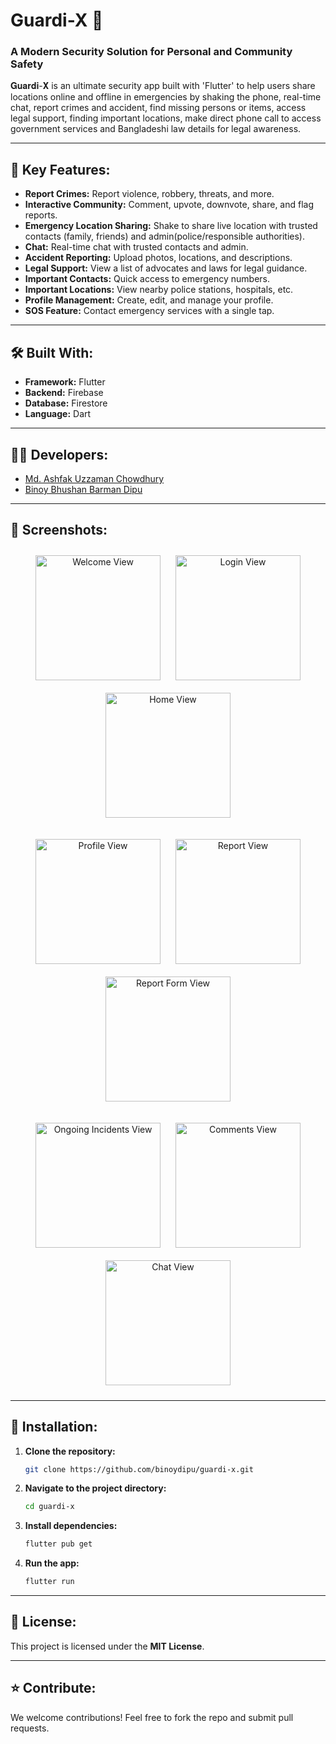 # Guardi-X 🚀
### A Modern Security Solution for Personal and Community Safety

𝐆𝐮𝐚𝐫𝐝𝐢-𝐗 is an ultimate security app built with 'Flutter' to help users share locations online and offline in emergencies by shaking the phone, real-time chat, report crimes and accident, find missing persons or items, access legal support, finding important locations, make direct phone call to access government services and Bangladeshi law details for legal awareness.

---
## 📌 Key Features:
- **Report Crimes:** Report violence, robbery, threats, and more.
- **Interactive Community:** Comment, upvote, downvote, share, and flag reports.
- **Emergency Location Sharing:** Shake to share live location with trusted contacts (family, friends) and admin(police/responsible authorities).
- **Chat:** Real-time chat with trusted contacts and admin.
- **Accident Reporting:** Upload photos, locations, and descriptions.
- **Legal Support:** View a list of advocates and laws for legal guidance.
- **Important Contacts:** Quick access to emergency numbers.
- **Important Locations:** View nearby police stations, hospitals, etc.
- **Profile Management:** Create, edit, and manage your profile.
- **SOS Feature:** Contact emergency services with a single tap.

---
## 🛠️ Built With:
- **Framework:** Flutter
- **Backend:** Firebase
- **Database:** Firestore
- **Language:** Dart

---
## 🧑‍💻 Developers:
- [Md. Ashfak Uzzaman Chowdhury](https://github.com/Ashfak-Uzzaman)
- [Binoy Bhushan Barman Dipu](https://github.com/binoydipu)

---
## 📸 Screenshots:
<p align="center">
  <img src="assets/screenshots/welcome.png" alt="Welcome View" width="200" style="margin: 10px;"/>
  <img src="assets/screenshots/login.png" alt="Login View" width="200" style="margin: 10px;"/>
  <img src="assets/screenshots/home.jpg" alt="Home View" width="200" style="margin: 10px;"/>
</p>
<p align="center">
  <img src="assets/screenshots/profile.jpg" alt="Profile View" width="200" style="margin: 10px;"/>
  <img src="assets/screenshots/report.jpg" alt="Report View" width="200" style="margin: 10px;"/>
  <img src="assets/screenshots/report_form.jpg" alt="Report Form View" width="200" style="margin: 10px;"/>
</p>
<p align="center">
  <img src="assets/screenshots/ongoing_incidents.jpg" alt="Ongoing Incidents View" width="200" style="margin: 10px;"/>
  <img src="assets/screenshots/comment.jpg" alt="Comments View" width="200" style="margin: 10px;"/>
  <img src="assets/screenshots/chat.jpg" alt="Chat View" width="200" style="margin: 10px;"/>
</p>


---
## 🚀 Installation:
1. **Clone the repository:**
   ```bash
   git clone https://github.com/binoydipu/guardi-x.git
   ```
2. **Navigate to the project directory:**
   ```bash
   cd guardi-x
   ```
3. **Install dependencies:**
   ```bash
   flutter pub get
   ```
4. **Run the app:**
   ```bash
   flutter run
   ```

---
## 📄 License:
This project is licensed under the **MIT License**.

---
## ⭐ Contribute:
We welcome contributions! Feel free to fork the repo and submit pull requests.
